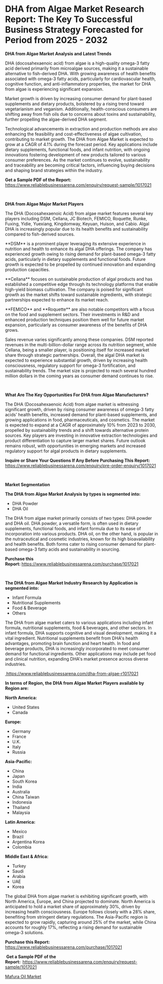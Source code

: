 <p><h1>DHA from Algae Market Research Report: The Key To Successful Business Strategy Forecasted for Period from 2025 - 2032</h1></p><p><strong>DHA from Algae Market Analysis and Latest Trends</strong></p>
<p><p>DHA (docosahexaenoic acid) from algae is a high-quality omega-3 fatty acid derived primarily from microalgae sources, making it a sustainable alternative to fish-derived DHA. With growing awareness of health benefits associated with omega-3 fatty acids, particularly for cardiovascular health, cognitive function, and anti-inflammatory properties, the market for DHA from algae is experiencing significant expansion.</p><p>Market growth is driven by increasing consumer demand for plant-based supplements and dietary products, bolstered by a rising trend toward vegetarianism and veganism. Additionally, health-conscious consumers are shifting away from fish oils due to concerns about toxins and sustainability, further propelling the algae-derived DHA segment. </p><p>Technological advancements in extraction and production methods are also enhancing the feasibility and cost-effectiveness of algae cultivation, contributing to market growth. The DHA from Algae Market is expected to grow at a CAGR of 4.1% during the forecast period. Key applications include dietary supplements, functional foods, and infant nutrition, with ongoing innovations fostering development of new products tailored to various consumer preferences. As the market continues to evolve, sustainability and traceability are becoming critical factors, influencing buying decisions and shaping brand strategies within the industry.</p></p>
<p><strong>Get a Sample PDF of the Report:&nbsp;</strong> <a href="https://www.reliablebusinessarena.com/enquiry/request-sample/1017021?utm_campaign=3068&utm_medium=2&utm_source=Github&utm_content=ia&utm_term=05032025&utm_id=dha-from-algae">https://www.reliablebusinessarena.com/enquiry/request-sample/1017021</a></p>
<p>&nbsp;</p>
<p><strong>DHA from Algae Major Market Players</strong></p>
<p><p>The DHA (Docosahexaenoic Acid) from algae market features several key players including DSM, Cellana, JC Biotech, FEMICO, Roquette, Runke, Fuxing, Yidie, Yuexiang, Kingdomway, Keyuan, Huison, and Cabio. Algal DHA is increasingly popular due to its health benefits and sustainability compared to fish-derived sources.</p><p>**DSM** is a prominent player leveraging its extensive experience in nutrition and health to enhance its algal DHA offerings. The company has experienced growth owing to rising demand for plant-based omega-3 fatty acids, particularly in dietary supplements and functional foods. Future growth is expected to be propelled by continued innovation and expanding production capacities.</p><p>**Cellana** focuses on sustainable production of algal products and has established a competitive edge through its technology platforms that enable high-yield biomass cultivation. The company is poised for significant growth as the market shifts toward sustainable ingredients, with strategic partnerships expected to enhance its market reach.</p><p>**FEMICO** and **Roquette** are also notable competitors with a focus on the food and supplement sectors. Their investments in R&D and enhanced production techniques position them well for future market expansion, particularly as consumer awareness of the benefits of DHA grows.</p><p>Sales revenue varies significantly among these companies. DSM reported revenues in the multi-billion-dollar range across its nutrition segment, while Cellana, being a smaller player, is positioning itself for increased market share through strategic partnerships. Overall, the algal DHA market is expected to experience substantial growth, driven by increasing health consciousness, regulatory support for omega-3 fortification, and sustainability trends. The market size is projected to reach several hundred million dollars in the coming years as consumer demand continues to rise.</p></p>
<p>&nbsp;</p>
<p><strong>What Are The Key Opportunities For DHA from Algae Manufacturers?</strong></p>
<p><p>The DHA (Docosahexaenoic Acid) from algae market is witnessing significant growth, driven by rising consumer awareness of omega-3 fatty acids’ health benefits, increased demand for plant-based supplements, and growing applications in food, pharmaceuticals, and cosmetics. The market is expected to expand at a CAGR of approximately 10% from 2023 to 2030, propelled by sustainability trends and a shift towards alternative protein sources. Key players are investing in innovative extraction technologies and product differentiation to capture larger market shares. Future outlook remains robust, with opportunities in emerging markets and increased regulatory support for algal products in dietary supplements.</p></p>
<p><strong>Inquire or Share Your Questions If Any Before Purchasing This Report:</strong> <a href="https://www.reliablebusinessarena.com/enquiry/pre-order-enquiry/1017021?utm_campaign=3068&utm_medium=2&utm_source=Github&utm_content=ia&utm_term=05032025&utm_id=dha-from-algae">https://www.reliablebusinessarena.com/enquiry/pre-order-enquiry/1017021</a></p>
<p>&nbsp;</p>
<p><strong>Market Segmentation</strong></p>
<p><strong>The DHA from Algae Market Analysis by types is segmented into:</strong></p>
<p><ul><li>DHA Powder</li><li>DHA Oil</li></ul></p>
<p><p>The DHA from algae market primarily consists of two types: DHA powder and DHA oil. DHA powder, a versatile form, is often used in dietary supplements, functional foods, and infant formula due to its ease of incorporation into various products. DHA oil, on the other hand, is popular in the nutraceutical and cosmetic industries, known for its high bioavailability and health benefits. Both forms cater to rising consumer demand for plant-based omega-3 fatty acids and sustainability in sourcing.</p></p>
<p><strong>Purchase this Report:&nbsp;</strong><a href="https://www.reliablebusinessarena.com/purchase/1017021?utm_campaign=3068&utm_medium=2&utm_source=Github&utm_content=ia&utm_term=05032025&utm_id=dha-from-algae">https://www.reliablebusinessarena.com/purchase/1017021</a></p>
<p>&nbsp;</p>
<p><strong>The DHA from Algae Market Industry Research by Application is segmented into:</strong></p>
<p><ul><li>Infant Formula</li><li>Nutritional Supplements</li><li>Food & Beverage</li><li>Others</li></ul></p>
<p><p>The DHA from algae market caters to various applications including infant formula, nutritional supplements, food & beverages, and other sectors. In infant formula, DHA supports cognitive and visual development, making it a vital ingredient. Nutritional supplements benefit from DHA's health advantages, promoting brain function and heart health. In food and beverage products, DHA is increasingly incorporated to meet consumer demand for functional ingredients. Other applications may include pet food and clinical nutrition, expanding DHA's market presence across diverse industries.</p></p>
<p><a href="https://www.reliablebusinessarena.com/dha-from-algae-r1017021?utm_campaign=3068&utm_medium=2&utm_source=Github&utm_content=ia&utm_term=05032025&utm_id=dha-from-algae">&nbsp;https://www.reliablebusinessarena.com/dha-from-algae-r1017021</a></p>
<p><strong>In terms of Region, the DHA from Algae Market Players available by Region are:</strong></p>
<p>
    <p> <strong> North America: </strong>
        <ul>
            <li>United States</li>
            <li>Canada</li>
        </ul>
        </p> 
    <p> <strong> Europe: </strong>
        <ul>
            <li>Germany</li>
            <li>France</li>
            <li>U.K.</li>
            <li>Italy</li>
            <li>Russia</li>
        </ul>
        </p> 
    <p> <strong> Asia-Pacific: </strong>
        <ul>
            <li>China</li>
            <li>Japan</li>
            <li>South Korea</li>
            <li>India</li>
            <li>Australia</li>
            <li>China Taiwan</li>
            <li>Indonesia</li>
            <li>Thailand</li>
            <li>Malaysia</li>
        </ul>
        </p> 
    <p> <strong> Latin America: </strong>
        <ul>
            <li>Mexico</li>
            <li>Brazil</li>
            <li>Argentina Korea</li>
            <li>Colombia</li>
        </ul>
        </p> 
    <p> <strong> Middle East & Africa: </strong>
        <ul>
            <li>Turkey</li>
            <li>Saudi</li>
            <li>Arabia</li>
            <li>UAE</li>
            <li>Korea</li>
        </ul>
    </p>
    </p>
<p><p>The global DHA from algae market is exhibiting significant growth, with North America, Europe, and China projected to dominate. North America is anticipated to hold a market share of approximately 30%, driven by increasing health consciousness. Europe follows closely with a 28% share, benefiting from stringent dietary regulations. The Asia-Pacific region is expected to grow rapidly, capturing around 25% of the market, while China accounts for roughly 17%, reflecting a rising demand for sustainable omega-3 solutions.</p></p>
<p><strong>Purchase this Report: </strong><a href="https://www.reliablebusinessarena.com/purchase/1017021?utm_campaign=3068&utm_medium=2&utm_source=Github&utm_content=ia&utm_term=05032025&utm_id=dha-from-algae">https://www.reliablebusinessarena.com/purchase/1017021</a></p>
<p>&nbsp;<strong>Get a Sample PDF of the Report:&nbsp;&nbsp;</strong><a href="https://www.reliablebusinessarena.com/enquiry/request-sample/1017021?utm_campaign=3068&utm_medium=2&utm_source=Github&utm_content=ia&utm_term=05032025&utm_id=dha-from-algae">https://www.reliablebusinessarena.com/enquiry/request-sample/1017021</a></p>
<p><strong></strong></p>
<p><p><a href="https://github.com/paljuhubeyde/Market-Research-Report-List-1/blob/main/mafura-oil-market.md?utm_campaign=3068&utm_medium=2&utm_source=Github&utm_content=ia&utm_term=05032025&utm_id=dha-from-algae">Mafura Oil Market</a></p></p>